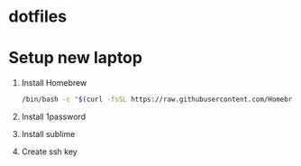 # dotfiles

# Setup new laptop
1. Install Homebrew
   ```bash
   /bin/bash -c "$(curl -fsSL https://raw.githubusercontent.com/Homebrew/install/HEAD/install.sh)"
   ```
   
2. Install 1password

3. Install sublime

4. Create ssh key